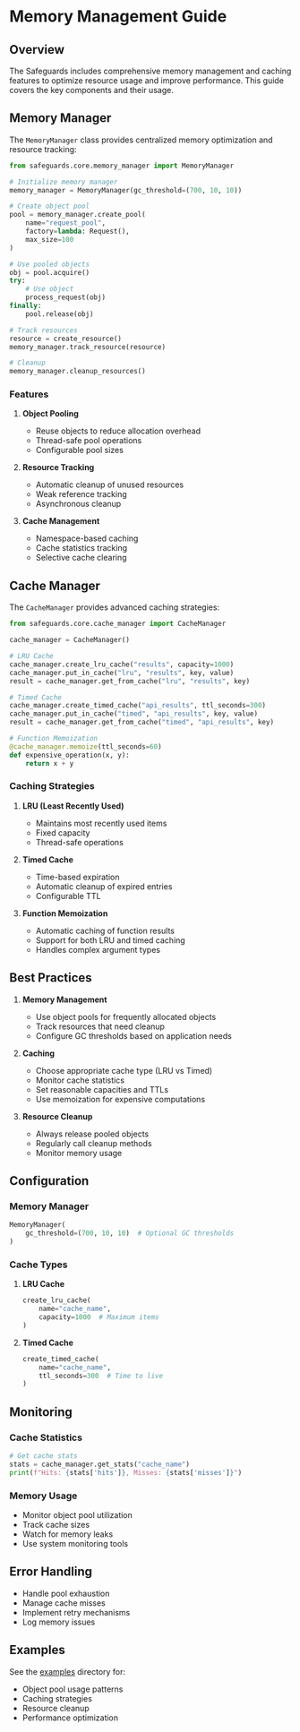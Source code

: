 # Memory Management Guide

## Overview

The Safeguards includes comprehensive memory management and caching features to optimize resource usage and improve performance. This guide covers the key components and their usage.

## Memory Manager

The `MemoryManager` class provides centralized memory optimization and resource tracking:

```python
from safeguards.core.memory_manager import MemoryManager

# Initialize memory manager
memory_manager = MemoryManager(gc_threshold=(700, 10, 10))

# Create object pool
pool = memory_manager.create_pool(
    name="request_pool",
    factory=lambda: Request(),
    max_size=100
)

# Use pooled objects
obj = pool.acquire()
try:
    # Use object
    process_request(obj)
finally:
    pool.release(obj)

# Track resources
resource = create_resource()
memory_manager.track_resource(resource)

# Cleanup
memory_manager.cleanup_resources()
```

### Features

1. **Object Pooling**
   - Reuse objects to reduce allocation overhead
   - Thread-safe pool operations
   - Configurable pool sizes

2. **Resource Tracking**
   - Automatic cleanup of unused resources
   - Weak reference tracking
   - Asynchronous cleanup

3. **Cache Management**
   - Namespace-based caching
   - Cache statistics tracking
   - Selective cache clearing

## Cache Manager

The `CacheManager` provides advanced caching strategies:

```python
from safeguards.core.cache_manager import CacheManager

cache_manager = CacheManager()

# LRU Cache
cache_manager.create_lru_cache("results", capacity=1000)
cache_manager.put_in_cache("lru", "results", key, value)
result = cache_manager.get_from_cache("lru", "results", key)

# Timed Cache
cache_manager.create_timed_cache("api_results", ttl_seconds=300)
cache_manager.put_in_cache("timed", "api_results", key, value)
result = cache_manager.get_from_cache("timed", "api_results", key)

# Function Memoization
@cache_manager.memoize(ttl_seconds=60)
def expensive_operation(x, y):
    return x + y
```

### Caching Strategies

1. **LRU (Least Recently Used)**
   - Maintains most recently used items
   - Fixed capacity
   - Thread-safe operations

2. **Timed Cache**
   - Time-based expiration
   - Automatic cleanup of expired entries
   - Configurable TTL

3. **Function Memoization**
   - Automatic caching of function results
   - Support for both LRU and timed caching
   - Handles complex argument types

## Best Practices

1. **Memory Management**
   - Use object pools for frequently allocated objects
   - Track resources that need cleanup
   - Configure GC thresholds based on application needs

2. **Caching**
   - Choose appropriate cache type (LRU vs Timed)
   - Monitor cache statistics
   - Set reasonable capacities and TTLs
   - Use memoization for expensive computations

3. **Resource Cleanup**
   - Always release pooled objects
   - Regularly call cleanup methods
   - Monitor memory usage

## Configuration

### Memory Manager

```python
MemoryManager(
    gc_threshold=(700, 10, 10)  # Optional GC thresholds
)
```

### Cache Types

1. **LRU Cache**
   ```python
   create_lru_cache(
       name="cache_name",
       capacity=1000  # Maximum items
   )
   ```

2. **Timed Cache**
   ```python
   create_timed_cache(
       name="cache_name",
       ttl_seconds=300  # Time to live
   )
   ```

## Monitoring

### Cache Statistics

```python
# Get cache stats
stats = cache_manager.get_stats("cache_name")
print(f"Hits: {stats['hits']}, Misses: {stats['misses']}")
```

### Memory Usage

- Monitor object pool utilization
- Track cache sizes
- Watch for memory leaks
- Use system monitoring tools

## Error Handling

- Handle pool exhaustion
- Manage cache misses
- Implement retry mechanisms
- Log memory issues

## Examples

See the [examples](examples/) directory for:
- Object pool usage patterns
- Caching strategies
- Resource cleanup
- Performance optimization

